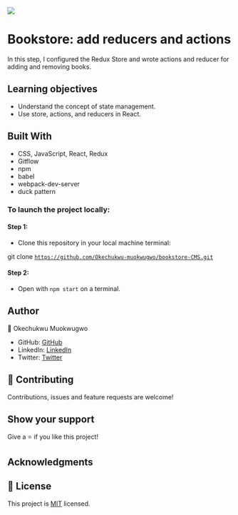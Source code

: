 ![](https://img.shields.io/badge/Microverse-blueviolet)

# Bookstore: add reducers and actions
In this step, I configured the Redux Store and wrote actions and reducer for adding and removing books. 



 ## Learning objectives
- Understand the concept of state management.
- Use store, actions, and reducers in React.

## Built With

- CSS, JavaScript, React, Redux
- Gitflow
- npm
- babel
- webpack-dev-server
- duck pattern



### To launch the project locally:

#### Step 1:
- Clone this repository in your local machine terminal:

git clone <code>https://github.com/Okechukwu-muokwugwo/bookstore-CMS.git</code>

#### Step 2:

- Open with <code>npm start</code> on a terminal.

## Author

👤 Okechukwu Muokwugwo

- GitHub: [GitHub](https://github.com/Okechukwu-muokwugwo)
- LinkedIn: [LinkedIn](https://www.linkedin.com/in/okeimuokwugwo/)
- Twitter: [Twitter](https://twitter.com/excel4eva)


## 🤝 Contributing

Contributions, issues and feature requests are welcome!


## Show your support

Give a ⭐️ if you like this project!

## Acknowledgments

## 📝 License

This project is [MIT](./MIT.md) licensed.
